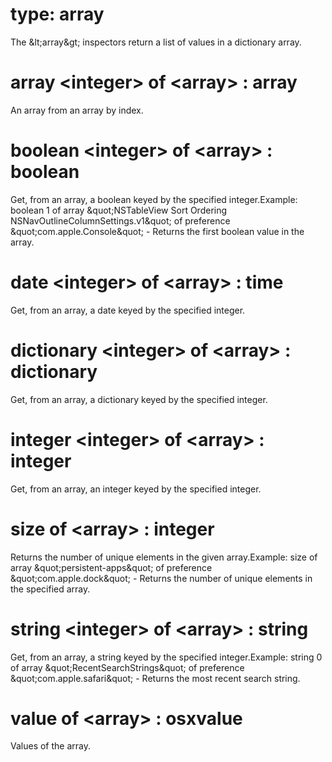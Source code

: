 # type: array

The &amp;lt;array&amp;gt; inspectors return a list of values in a dictionary array.

# array &lt;integer&gt; of &lt;array&gt; : array

An array from an array by index.

# boolean &lt;integer&gt; of &lt;array&gt; : boolean

Get, from an array, a boolean keyed by the specified integer.Example: boolean 1 of array &amp;quot;NSTableView Sort Ordering NSNavOutlineColumnSettings.v1&amp;quot; of preference &amp;quot;com.apple.Console&amp;quot; - Returns the first boolean value in the array.

# date &lt;integer&gt; of &lt;array&gt; : time

Get, from an array, a date keyed by the specified integer.

# dictionary &lt;integer&gt; of &lt;array&gt; : dictionary

Get, from an array, a dictionary keyed by the specified integer.

# integer &lt;integer&gt; of &lt;array&gt; : integer

Get, from an array, an integer keyed by the specified integer.

# size of &lt;array&gt; : integer

Returns the number of unique elements in the given array.Example: size of array &amp;quot;persistent-apps&amp;quot; of preference &amp;quot;com.apple.dock&amp;quot; - Returns the number of unique elements in the specified array.

# string &lt;integer&gt; of &lt;array&gt; : string

Get, from an array, a string keyed by the specified integer.Example: string 0 of array &amp;quot;RecentSearchStrings&amp;quot; of preference &amp;quot;com.apple.safari&amp;quot; - Returns the most recent search string.

# value of &lt;array&gt; : osxvalue

Values of the array.
